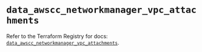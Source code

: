 # `data_awscc_networkmanager_vpc_attachments`

Refer to the Terraform Registry for docs: [`data_awscc_networkmanager_vpc_attachments`](https://registry.terraform.io/providers/hashicorp/awscc/0.70.0/docs/data-sources/networkmanager_vpc_attachments).
